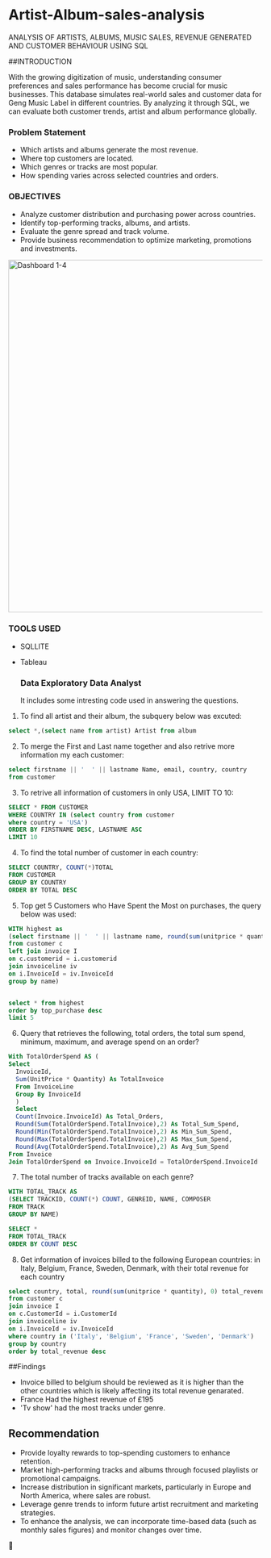 # Artist-Album-sales-analysis

ANALYSIS OF ARTISTS, ALBUMS, MUSIC SALES, REVENUE GENERATED AND CUSTOMER BEHAVIOUR USING SQL

##INTRODUCTION

With the growing digitization of music, understanding consumer preferences and sales performance has become crucial for music businesses. This database simulates real-world sales and customer data for Geng Music Label in different countries. By analyzing it through SQL, we can evaluate both customer trends, artist and album performance globally.
### Problem Statement
- Which artists and albums generate the most revenue.
- Where top customers are located.
- Which genres or tracks are most popular.
- How spending varies across selected countries and orders.

### OBJECTIVES
- Analyze customer distribution and purchasing power across countries.
- Identify top-performing tracks, albums, and artists.
- Evaluate the genre spread and track volume.
- Provide business recommendation to optimize marketing, promotions and investments.

<img width="1374" height="699" alt="Dashboard 1-4" src="https://github.com/user-attachments/assets/3860cf73-cf2a-4519-b99f-27b2dbf7c9cd" />



### TOOLS USED
- SQLLITE
- Tableau



  ### Data Exploratory Data Analyst
  It includes some intresting code used in answering the questions.

1. To find all artist and their album, the subquery below was excuted:
````sql
select *,(select name from artist) Artist from album
````
2. To merge the First and Last name together and also retrive more information my each customer:
````sql
select firstname || '  ' || lastname Name, email, country, country 
from customer
````

3. To retrive all information of customers in only USA, LIMIT TO 10:
````SQL
SELECT * FROM CUSTOMER
WHERE COUNTRY IN (select country from customer
where country = 'USA')
ORDER BY FIRSTNAME DESC, LASTNAME ASC
LIMIT 10
````
4. To find the total number of customer in each country:
````sql
SELECT COUNTRY, COUNT(*)TOTAL
FROM CUSTOMER
GROUP BY COUNTRY 
ORDER BY TOTAL DESC
````
5. Top get 5 Customers who Have Spent the Most on purchases, the query below was used:
````sql
WITH highest as
(select firstname || '  ' || lastname name, round(sum(unitprice * quantity),0) top_purchase 
from customer c
left join invoice I
on c.customerid = i.customerid
join invoiceline iv
on i.InvoiceId = iv.InvoiceId
group by name)


select * from highest 
order by top_purchase desc
limit 5
````
6. Query that retrieves the following, total orders, the total sum spend,
minimum, maximum, and average spend on an order?
````SQL
With TotalOrderSpend AS (                                                  			
Select 			
  InvoiceId,                                                                                 		
  Sum(UnitPrice * Quantity) As TotalInvoice                             		
  From InvoiceLine			
  Group By InvoiceId                                                                                     
  )			
  Select 			
  Count(Invoice.InvoiceId) As Total_Orders,                                                    		
  Round(Sum(TotalOrderSpend.TotalInvoice),2) As Total_Sum_Spend,          			
  Round(Min(TotalOrderSpend.TotalInvoice),2) As Min_Sum_Spend,            			
  Round(Max(TotalOrderSpend.TotalInvoice),2) AS Max_Sum_Spend,           
  Round(Avg(TotalOrderSpend.TotalInvoice),2) As Avg_Sum_Spend
From Invoice 			
Join TotalOrderSpend on Invoice.InvoiceId = TotalOrderSpend.InvoiceId  
````

7. The total number of tracks available on each genre?
````SQL
WITH TOTAL_TRACK AS
(SELECT TRACKID, COUNT(*) COUNT, GENREID, NAME, COMPOSER 
FROM TRACK
GROUP BY NAME)

SELECT *
FROM TOTAL_TRACK 
ORDER BY COUNT DESC
````
8. Get information of invoices billed to the following European countries: in
Italy, Belgium, France, Sweden, Denmark, with their total revenue for each country
````SQL
select country, total, round(sum(unitprice * quantity), 0) total_revenue
from customer c
join invoice I 
on c.CustomerId = i.CustomerId 
join invoiceline iv 
on i.InvoiceId = iv.InvoiceId
where country in ('Italy', 'Belgium', 'France', 'Sweden', 'Denmark')
group by country
order by total_revenue desc
````

##Findings
- Invoice billed to belgium should be reviewed as it is higher than the other countries which is likely affecting its total revenue genarated.
- France Had the highest revenue of £195
- 'Tv show' had  the most tracks under genre.

  
## Recommendation

- Provide loyalty rewards to top-spending customers to enhance retention.
- Market high-performing tracks and albums through focused playlists or promotional campaigns.
- Increase distribution in significant markets, particularly in Europe and North America, where sales are robust.
- Leverage genre trends to inform future artist recruitment and marketing strategies.
- To enhance the analysis, we can incorporate time-based data (such as monthly sales figures) and monitor changes over time.


🙂
